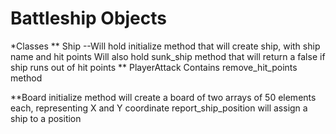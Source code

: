 # Battleship Objects
*Classes
** Ship --Will hold initialize method that will create ship, with ship name and hit points
 Will also hold sunk_ship method that will return a false if ship runs out of hit points
** PlayerAttack
Contains remove_hit_points method

**Board
initialize method will create a board of two arrays of 50 elements each, representing X and Y coordinate
report_ship_position will assign a ship to a position
